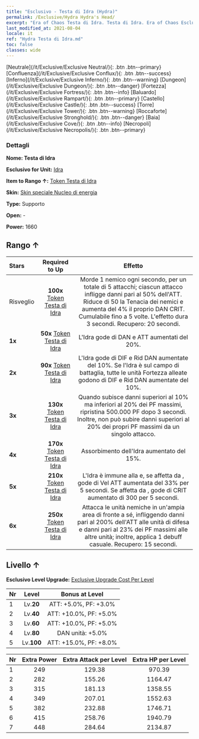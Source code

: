 ```yaml
---
title: "Esclusivo - Testa di Idra (Hydra)"
permalink: /Exclusive/Hydra Hydra's Head/
excerpt: "Era of Chaos Testa di Idra. Testa di Idra. Era of Chaos Esclusivo Testa di Idra. Idra Esclusivo."
last_modified_at: 2021-08-04
locale: it
ref: "Hydra Testa di Idra.md"
toc: false
classes: wide
---
```

 [Neutrale](/it/Exclusive/Exclusive Neutral/){: .btn .btn--primary} [Confluenza](/it/Exclusive/Exclusive Conflux/){: .btn .btn--success} [Inferno](/it/Exclusive/Exclusive Inferno/){: .btn .btn--warning} [Dungeon](/it/Exclusive/Exclusive Dungeon/){: .btn .btn--danger} [Fortezza](/it/Exclusive/Exclusive Fortress/){: .btn .btn--info} [Baluardo](/it/Exclusive/Exclusive Rampart/){: .btn .btn--primary} [Castello](/it/Exclusive/Exclusive Castle/){: .btn .btn--success} [Torre](/it/Exclusive/Exclusive Tower/){: .btn .btn--warning} [Roccaforte](/it/Exclusive/Exclusive Stronghold/){: .btn .btn--danger} [Baia](/it/Exclusive/Exclusive Cove/){: .btn .btn--info} [Necropoli](/it/Exclusive/Exclusive Necropolis/){: .btn .btn--primary} 

### Dettagli
 **Nome: Testa di Idra** 

 **Esclusivo for Unit:** [Idra](/it/units/Hydra/) 

 **Item to Rango ↑:** [Token Testa di Idra](/ItemsIT/con_997/)

 **Skin:** [Skin speciale Nucleo di energia](/ItemsIT/con_665/)

 **Type:** Supporto

 **Open:** -

 **Power:** 1660

## Rango ↑

  |     Stars    |  Required to Up | Effetto |
  |:-------------|:---------------:|:---------------:|
  |  Risveglio  | **100x** [Token Testa di Idra](/ItemsIT/con_997/) | <Frenesia alimentare> Morde 1 nemico ogni secondo, per un totale di 5 attacchi; ciascun attacco infligge danni pari al 50% dell'ATT. Riduce di 50 la Tenacia dei nemici e aumenta del 4% il proprio DAN CRIT. Cumulabile fino a 5 volte. L'effetto dura 3 secondi. Recupero: 20 secondi. |
  | **1x** <i class="fas fa-star"/> | **50x** [Token Testa di Idra](/ItemsIT/con_997/) | L'Idra gode di DAN e ATT aumentati del 20%. |
  | **2x** <i class="fas fa-star"/> | **90x** [Token Testa di Idra](/ItemsIT/con_997/) | L'Idra gode di DIF e Rid DAN aumentate del 10%. Se l'Idra è sul campo di battaglia, tutte le unità Fortezza alleate godono di DIF e Rid DAN aumentate del 10%. |
  | **3x** <i class="fas fa-star"/> | **130x** [Token Testa di Idra](/ItemsIT/con_997/) | <Rinascita> Quando subisce danni superiori al 10% ma inferiori al 20% dei PF massimi, ripristina 500.000 PF dopo 3 secondi. Inoltre, non può subire danni superiori al 20% dei propri PF massimi da un singolo attacco. |
  | **4x** <i class="fas fa-star"/> | **170x** [Token Testa di Idra](/ItemsIT/con_997/) | Assorbimento dell'Idra aumentato del 15%. |
  | **5x** <i class="fas fa-star"/> | **210x** [Token Testa di Idra](/ItemsIT/con_997/) | L'Idra è immune alla <Pietrificazione> e, se affetta da <Morale basso>, gode di Vel ATT aumentata del 33% per 5 secondi. Se affetta da <Impedimento>, gode di CRIT aumentato di 300 per 5 secondi. |
  | **6x** <i class="fas fa-star"/> | **250x** [Token Testa di Idra](/ItemsIT/con_997/) | <Soffio del caos> Attacca le unità nemiche in un'ampia area di fronte a sé, infliggendo danni pari al 200% dell'ATT alle unità di difesa e danni pari al 23% dei PF massimi alle altre unità; inoltre, applica 1 debuff casuale. Recupero: 15 secondi. |


## Livello ↑
 **Esclusivo Level Upgrade:** [Exclusive Upgrade Cost Per Level](/Exclusive/ExclusiveUpgradeCostPerLevel/)

  |  Nr  |   Level  | Bonus at Level |
  |:-----|:--------:|:--------------:|
  | 1 | Lv.**20** | ATT: +5.0%, PF: +3.0% |
  | 2 | Lv.**40** | ATT: +10.0%, PF: +5.0% |
  | 3 | Lv.**60** | ATT: +10.0%, PF: +5.0% |
  | 4 | Lv.**80** | DAN unità: +5.0% |
  | 5 | Lv.**100** | ATT: +15.0%, PF: +8.0% |


  |  Nr  |  Extra Power | Extra Attack per Level | Extra HP per Level |
  |:-----|:--------:|:--------:|:--------:|
  | 1 | 249 | 129.38 | 970.39 |
  | 2 | 282 | 155.26 | 1164.47 |
  | 3 | 315 | 181.13 | 1358.55 |
  | 4 | 349 | 207.01 | 1552.63 |
  | 5 | 382 | 232.88 | 1746.71 |
  | 6 | 415 | 258.76 | 1940.79 |
  | 7 | 448 | 284.64 | 2134.87 |


